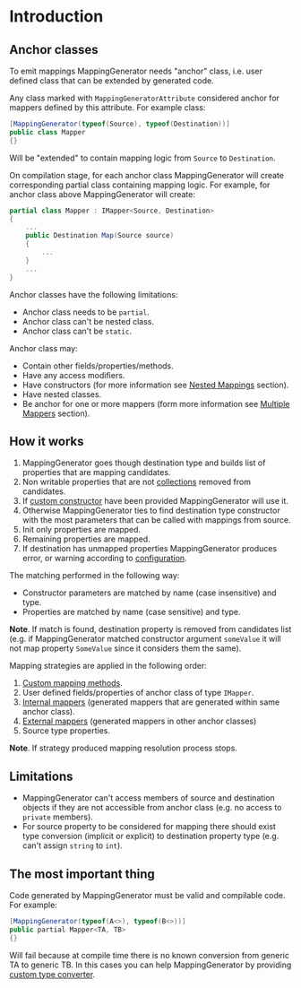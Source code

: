 # Introduction

## Anchor classes

To emit mappings MappingGenerator needs "anchor" class, i.e. user defined class that can be extended by generated code.

Any class marked with `MappingGeneratorAttribute` considered anchor for mappers defined by this attribute. For example class:

```csharp
[MappingGenerator(typeof(Source), typeof(Destination))]
public class Mapper
{}
```

Will be "extended" to contain mapping logic from `Source` to `Destination`.

On compilation stage, for each anchor class MappingGenerator will create corresponding partial class containing mapping logic. For example, for anchor class above MappingGenerator will create:

```csharp
partial class Mapper : IMapper<Source, Destination>
{
    ...
    public Destination Map(Source source)
    {
        ...
    }
    ...
}
```

Anchor classes have the following limitations:

* Anchor class needs to be `partial`.
* Anchor class can't be nested class.
* Anchor class can't be `static`.

Anchor class may:

* Contain other fields/properties/methods.
* Have any access modifiers.
* Have constructors (for more information see [Nested Mappings](./NestedMappings.md) section).
* Have nested classes.
* Be anchor for one or more mappers (form more information see [Multiple Mappers](./MultipleMappers.md) section).

## How it works

1. MappingGenerator goes though destination type and builds list of properties that are mapping candidates.
2. Non writable properties that are not [collections](./ListsAndArrays.md) removed from candidates.
3. If [custom constructor](./Construction.md) have been provided MappingGenerator will use it.
4. Otherwise MappingGenerator ties to find destination type constructor with the most parameters that can be called with mappings from source.
5. Init only properties are mapped.
6. Remaining properties are mapped.
7. If destination has unmapped properties MappingGenerator produces error, or warning according to [configuration](./Configuration.md).

The matching performed in the following way:

* Constructor parameters are matched by name (case insensitive) and type.
* Properties are matched by name (case sensitive) and type.

**Note**. If match is found, destination property is removed from candidates list (e.g. if MappingGenerator matched constructor argument `someValue` it will not map property `SomeValue` since it considers them the same).

Mapping strategies are applied in the following order:

1. [Custom mapping methods](./CustomMapping.md).
2. User defined fields/properties of anchor class of type `IMapper`.
3. [Internal mappers](./MultipleMappers.md) (generated mappers that are generated within same anchor class).
4. [External mappers](./NestedMappings.md) (generated mappers in other anchor classes)
5. Source type properties.

**Note**. If strategy produced mapping resolution process stops.

## Limitations

* MappingGenerator can't access members of source and destination objects if they are not accessible from anchor class (e.g. no access to `private` members).
* For source property to be considered for mapping there should exist type conversion (implicit or explicit) to destination property type (e.g. can't assign `string` to `int`).

## The most important thing

Code generated by MappingGenerator must be valid and compilable code. For example:

```csharp
[MappingGenerator(typeof(A<>), typeof(B<>))]
public partial Mapper<TA, TB>
{}
```

Will fail because at compile time there is no known conversion from generic TA to generic TB. In this cases you can help MappingGenerator by providing [custom type converter](./CustomTypeConverters.md).
